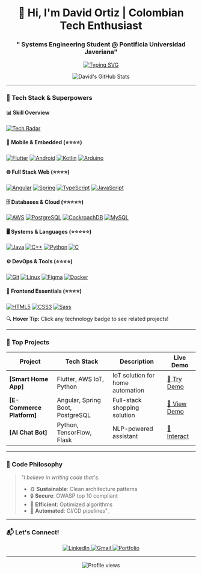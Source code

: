 <h1 align="center">🚀 Hi, I'm David Ortiz | Colombian Tech Enthusiast</h1>
<h3 align="center">" Systems Engineering Student @ Pontificia Universidad Javeriana"</h3>

<p align="center">
  <a href="https://git.io/typing-svg"><img src="https://readme-typing-svg.demolab.com?font=Fira+Code&pause=1000&color=22D3EE&center=true&vCenter=true&width=435&lines=Full-Stack+Developer;Mobile+Apps+Creator;Cloud+Explorer;Tech+Innovator;Continuous+Learner" alt="Typing SVG" /></a>
</p>

<div align="center">
  

  ![David's GitHub Stats](https://github-readme-stats.vercel.app/api?username=DavzC&show_icons=true&theme=radical)
  
</div>

---

### 🚀 Tech Stack & Superpowers

#### 📊 Skill Overview
[![Tech Radar](https://skillicons.dev/icons?i=java,flutter,cpp,py,aws,angular,spring,postgresql&perline=9)](https://github.com/DavzC)


#### 📱 Mobile & Embedded (⭐⭐⭐⭐)
[![Flutter](https://img.shields.io/badge/Flutter-4.0/5-02569B?logo=flutter&style=for-the-badge&labelColor=1a1a1a&link=https://github.com/tuusuario?tab=repositories&query=flutter)](https://flutter.dev)
[![Android](https://img.shields.io/badge/Android-4.5/5-3DDC84?logo=android&style=for-the-badge&labelColor=1a1a1a&link=https://github.com/tuusuario?tab=repositories&query=android)](https://developer.android.com)
[![Kotlin](https://img.shields.io/badge/Kotlin-4.5/5-7F52FF?logo=kotlin&style=for-the-badge&labelColor=1a1a1a&link=https://github.com/tuusuario?tab=repositories&query=kotlin)](https://kotlinlang.org)
[![Arduino](https://img.shields.io/badge/Arduino-3.9/5-00979D?logo=arduino&style=for-the-badge&labelColor=1a1a1a&link=https://github.com/tuusuario/arduino-projects)](https://www.arduino.cc)

#### 🌐 Full Stack Web (⭐⭐⭐⭐)
[![Angular](https://img.shields.io/badge/Angular-4.0/5-DD0031?logo=angular&style=for-the-badge&labelColor=1a1a1a&link=https://github.com/tuusuario/angular-projects)](https://angular.io)
[![Spring](https://img.shields.io/badge/Spring_Boot-4.5/5-6DB33F?logo=spring&style=for-the-badge&labelColor=1a1a1a&link=https://github.com/tuusuario/spring-projects)](https://spring.io)
[![TypeScript](https://img.shields.io/badge/TypeScript-4.0/5-3178C6?logo=typescript&style=for-the-badge&labelColor=1a1a1a&link=https://github.com/tuusuario?tab=repositories&query=typescript)](https://www.typescriptlang.org)
[![JavaScript](https://img.shields.io/badge/JavaScript-4.0/5-F7DF1E?logo=javascript&style=for-the-badge&labelColor=1a1a1a&link=https://github.com/tuusuario?tab=repositories&query=javascript)](https://developer.mozilla.org/en-US/docs/Web/JavaScript)

#### 🗄️ Databases & Cloud (⭐⭐⭐⭐⭐)
[![AWS](https://img.shields.io/badge/AWS-4.0/5-FF9900?logo=amazon-aws&style=for-the-badge&labelColor=1a1a1a&link=https://github.com/tuusuario/aws-projects)](https://aws.amazon.com)
[![PostgreSQL](https://img.shields.io/badge/PostgreSQL-4.6/5-4169E1?logo=postgresql&style=for-the-badge&labelColor=1a1a1a&link=https://github.com/tuusuario/database-projects)](https://www.postgresql.org)
[![CockroachDB](https://img.shields.io/badge/CockroachDB-4.6/5-6933FF?logo=cockroach-labs&style=for-the-badge&labelColor=1a1a1a&link=https://github.com/tuusuario/distributed-systems)](https://www.cockroachlabs.com)
[![MySQL](https://img.shields.io/badge/MySQL-4.8/5-4479A1?logo=mysql&style=for-the-badge&labelColor=1a1a1a&link=https://github.com/tuusuario/database-projects)](https://www.mysql.com)

#### 🖥️ Systems & Languages (⭐⭐⭐⭐⭐)
[![Java](https://img.shields.io/badge/Java-4.7/5-007396?logo=java&style=for-the-badge&labelColor=1a1a1a&link=https://github.com/tuusuario/java-projects)](https://java.com)
[![C++](https://img.shields.io/badge/C++-4.8/5-00599C?logo=c%2B%2B&style=for-the-badge&labelColor=1a1a1a&link=https://github.com/tuusuario/cpp-projects)](https://isocpp.org)
[![Python](https://img.shields.io/badge/Python-4.5/5-3776AB?logo=python&style=for-the-badge&labelColor=1a1a1a&link=https://github.com/tuusuario/python-projects)](https://www.python.org)
[![C](https://img.shields.io/badge/C-4.0/5-A8B9CC?logo=c&style=for-the-badge&labelColor=1a1a1a&link=https://github.com/tuusuario/systems-programming)](https://en.cppreference.com/w/c/language)

#### ⚙️ DevOps & Tools (⭐⭐⭐⭐)
[![Git](https://img.shields.io/badge/Git-4.8/5-F05032?logo=git&style=for-the-badge&labelColor=1a1a1a&link=https://github.com/tuusuario)](https://git-scm.com)
[![Linux](https://img.shields.io/badge/Linux-4.6/5-FCC624?logo=linux&style=for-the-badge&labelColor=1a1a1a&link=https://github.com/tuusuario/linux-scripts)](https://www.linux.org)
[![Figma](https://img.shields.io/badge/Figma-4.4/5-F24E1E?logo=figma&style=for-the-badge&labelColor=1a1a1a&link=https://github.com/tuusuario/ui-designs)](https://www.figma.com)
[![Docker](https://img.shields.io/badge/Docker-4.2/5-2496ED?logo=docker&style=for-the-badge&labelColor=1a1a1a&link=https://github.com/tuusuario/containerized-apps)](https://www.docker.com)

#### 🎨 Frontend Essentials (⭐⭐⭐⭐)
[![HTML5](https://img.shields.io/badge/HTML5-4.3/5-E34F26?logo=html5&style=for-the-badge&labelColor=1a1a1a&link=https://github.com/tuusuario/web-projects)](https://developer.mozilla.org/en-US/docs/Web/HTML)
[![CSS3](https://img.shields.io/badge/CSS3-4.3/5-1572B6?logo=css3&style=for-the-badge&labelColor=1a1a1a&link=https://github.com/tuusuario/web-projects)](https://developer.mozilla.org/en-US/docs/Web/CSS)
[![Sass](https://img.shields.io/badge/Sass-4.0/5-CC6699?logo=sass&style=for-the-badge&labelColor=1a1a1a&link=https://github.com/tuusuario/css-frameworks)](https://sass-lang.com)

🔍 **Hover Tip:** Click any technology badge to see related projects!

---

### 🎯 Top Projects
| Project | Tech Stack | Description | Live Demo |
|---------|------------|-------------|-----------|
| **[Smart Home App]** | Flutter, AWS IoT, Python | IoT solution for home automation | [🚀 Try Demo](link) |
| **[E-Commerce Platform]** | Angular, Spring Boot, PostgreSQL | Full-stack shopping solution | [🛒 View Demo](link) |
| **[AI Chat Bot]** | Python, TensorFlow, Flask | NLP-powered assistant | [🤖 Interact](link) |

---

### 💬 Code Philosophy
> _"I believe in writing code that's:_
> - ♻️ **Sustainable**: Clean architecture patterns
> - 🔒 **Secure**: OWASP top 10 compliant
> - 🚀 **Efficient**: Optimized algorithms
> - 🤖 **Automated**: CI/CD pipelines"_

---

### 📬 Let's Connect!
<p align="center">
  <a href="https://linkedin.com/in/david-ortiz-b2136a1ba">
    <img src="https://img.shields.io/badge/LinkedIn-0077B5?style=for-the-badge&logo=linkedin&logoColor=white" alt="LinkedIn">
  </a>
  <a href="mailto:davidortiz37575@gmail.com">
    <img src="https://img.shields.io/badge/Gmail-D14836?style=for-the-badge&logo=gmail&logoColor=white" alt="Gmail">
  </a>
  <a href="https://davidortiz.dev">
    <img src="https://img.shields.io/badge/Portfolio-FF4088?style=for-the-badge&logo=google-chrome&logoColor=white" alt="Portfolio">
  </a>
</p>

---

<p align="center">
  <img src="https://komarev.com/ghpvc/?username=tuusuario&label=Profile+Views&color=blueviolet&style=flat" alt="Profile views">
</p>
